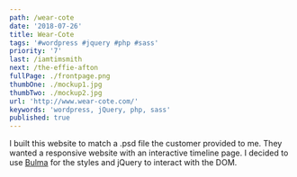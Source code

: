 ```yaml
---
path: /wear-cote
date: '2018-07-26'
title: Wear-Cote
tags: '#wordpress #jquery #php #sass'
priority: '7'
last: /iamtimsmith
next: /the-effie-afton
fullPage: ./frontpage.png
thumbOne: ./mockup1.jpg
thumbTwo: ./mockup2.jpg
url: 'http://www.wear-cote.com/'
keywords: 'wordpress, jQuery, php, sass'
published: true
---
```


I built this website to match a .psd file the customer provided to me. They wanted a responsive website with an interactive timeline page. I decided to use [Bulma](https://bulma.io) for the styles and jQuery to interact with the DOM.
